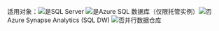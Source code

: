 <Token>适用对象：![是](media/yes.png)SQL Server ![是](media/yes.png)Azure SQL 数据库（仅限托管实例）![否](media/no.png)Azure Synapse Analytics (SQL DW) ![否](media/no.png)并行数据仓库</Token> 

